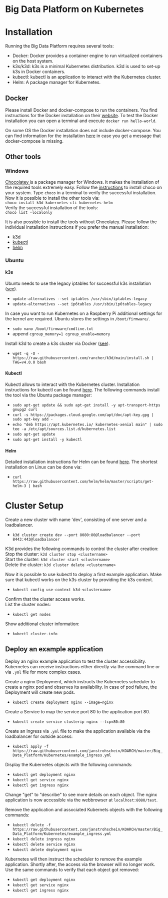 # Big Data Platform on Kubernetes


# Installation
Running the Big Data Platform requires several tools:
- Docker: Docker provides a container engine to run virtualized containers on the host system.
- k3s/k3d: k3s is a minimal Kubernetes distribution. k3d is used to set-up k3s in Docker containers.
- kubectl: kubectl is an application to interact with the Kubernetes cluster.
- Helm: A package manager for Kubernetes. 

## Docker
Please install Docker and docker-compose to run the containers.
You find instructions for the Docker installation on their [website](https://docs.docker.com/get-docker/). 
To test the Docker installation you can open a terminal and execute `docker run hello-world`.

On some OS the Docker installation does not include docker-compose. You can find information for the installation [here](https://docs.docker.com/compose/install/)  in case you get a message that docker-compose is missing.

## Other tools

### Windows
[ Chocolatey ](https://chocolatey.org/) is a package manager for Windows.
It makes the installation of the required tools extremely easy.
Follow the [instructions](https://chocolatey.org/install) to install choco on your system.
Type `choco` in a terminal to verify the successful installation.
Now it is possible to install the other tools via:  
`choco install k3d kubernetes-cli kubernetes-helm`  
Verify the successful installation of the tools:  
`choco list -localonly`

It is also possible to install the tools without Chocolatey. Please follow the individual installation instructions if you prefer the manual installation:
- [k3d](https://github.com/rancher/k3d#get)
- [kubectl](https://kubernetes.io/de/docs/tasks/tools/install-kubectl/)
- [helm](https://helm.sh/docs/intro/install/)

### Ubuntu

#### k3s
Ubuntu needs to use the legacy iptables for successful k3s installation ([see](https://wiki.debian.org/nftables#Current_status)).
- `update-alternatives --set iptables /usr/sbin/iptables-legacy`
- `update-alternatives --set ip6tables /usr/sbin/ip6tables-legacy`

In case you want to run Kubernetes on a Raspberry Pi additional settings for the kernel are required.
Ubuntu stores the settings in `/boot/firmware/`.
- `sudo nano /boot/firmware/cmdline.txt`
- append `cgroup_memory=1 cgroup_enable=memory`

Install k3d to create a k3s cluster via Docker ([see](https://github.com/rancher/k3d#get)).  
- `wget -q -O - https://raw.githubusercontent.com/rancher/k3d/main/install.sh | TAG=v4.0.0 bash`  

#### Kubectl
Kubectl allows to interact with the Kubernetes cluster.
Installation instructions for kubectl can be found [here](https://kubernetes.io/docs/tasks/tools/install-kubectl/).
The following commands install the tool via the Ubuntu package manager: 
- `sudo apt-get update && sudo apt-get install -y apt-transport-https gnupg2 curl`
- `curl -s https://packages.cloud.google.com/apt/doc/apt-key.gpg | sudo apt-key add -`
- `echo "deb https://apt.kubernetes.io/ kubernetes-xenial main" | sudo tee -a /etc/apt/sources.list.d/kubernetes.list`
- `sudo apt-get update`
- `sudo apt-get install -y kubectl`

#### Helm
Detailed installation instructions for Helm can be found [here](https://helm.sh/docs/intro/install/).
The shortest installation on Linux can be done via:
- `curl https://raw.githubusercontent.com/helm/helm/master/scripts/get-helm-3 | bash`

# Cluster Setup

Create a new cluster with name 'dev', consisting of one server and a loadbalancer.
- `k3d cluster create dev --port 8080:80@loadbalancer --port 8443:443@loadbalancer`

K3d provides the following commands to control the cluster after creation:  
Stop the cluster: `k3d cluster stop <clustername>`  
Start the cluster: `k3d cluster start <clustername>`  
Delete the cluster: `k3d cluster delete <clustername>`

Now it is possible to use kubectl to deploy a first example application.
Make sure that kubectl works on the k3s cluster by providing the k3s context.
- `kubectl config use-context k3d-<clustername>`

Confirm that the cluster access works.  
List the cluster nodes:
- `kubectl get nodes`

Show additional cluster information:
- `kubectl cluster-info`

## Deploy an example application
Deploy an nginx example application to test the cluster accessibility.
Kubernetes can receive instructions either directly via the command line or via `.yml` file for more complex cases.  

Create a nginx Deployment, which instructs the Kubernetes scheduler to create a nginx pod and observes its availability. 
In case of pod failure, the Deployment will create new pods.  
- `kubectl create deployment nginx --image=nginx`  

Create a Service to map the service port 80 to the application port 80.  
- `kubectl create service clusterip nginx --tcp=80:80`  

Create an Ingress via `.yml` file to make the application available via the loadbalancer for outside access:  
- `kubectl apply -f https://raw.githubusercontent.com/janstrohschein/KOARCH/master/Big_Data_Platform/Kubernetes/example_ingress.yml`

Display the Kubernetes objects with the following commands:
- `kubectl get deployment nginx`
- `kubectl get service nginx`
- `kubectl get ingress nginx`

Change "get" to "describe" to see more details on each object.
The nginx application is now accessible via the webbrowser at `localhost:8080/test`.

Remove the application and associated Kubernets objects with the following commands:
- `kubectl delete -f https://raw.githubusercontent.com/janstrohschein/KOARCH/master/Big_Data_Platform/Kubernetes/example_ingress.yml`
- `kubectl delete ingress nginx`
- `kubectl delete service nginx`
- `kubectl delete deployment nginx`

Kubernetes will then instruct the scheduler to remove the example application.
Shortly after, the access via the browser will no longer work. 
Use the same commands to verify that each object got removed:
- `kubectl get deployment nginx`
- `kubectl get service nginx`
- `kubectl get ingress nginx`

